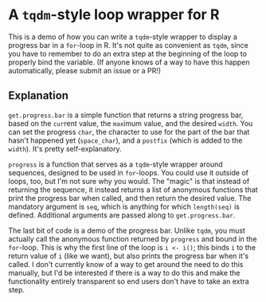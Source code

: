 # A `tqdm`-style loop wrapper for R

This is a demo of how you can write a `tqdm`-style wrapper to display a progress bar in a `for`-loop in R. It's not quite as convenient as `tqdm`, since you have to remember to do an extra step at the beginning of the loop to properly bind the variable. (If anyone knows of a way to have this happen automatically, please submit an issue or a PR!)

## Explanation

`get.progress.bar` is a simple function that returns a string progress bar, based on the `cur`rent value, the `max`imum value, and the desired `width`. You can set the progress `char`, the character to use for the part of the bar that hasn't happened yet (`space_char`), and a `postfix` (which is added to the `width`). It's pretty self-explanatory.

`progress` is a function that serves as a `tqdm`-style wrapper around sequences, designed to be used in `for`-loops. You could use it outside of loops, too, but I'm not sure why you would. The "magic" is that instead of returning the sequence, it instead returns a list of anonymous functions that print the progress bar when called, and then return the desired value. The mandatory argument is `seq`, which is anything for which `length(seq)` is defined. Additional arguments are passed along to `get.progress.bar`.

The last bit of code is a demo of the progress bar. Unlike `tqdm`, you must actually call the anonymous function returned by `progress` and bound in the `for`-loop. This is why the first line of the loop is `i <- i()`; this binds `i` to the return value of `i` (like we want), but also prints the progress bar when it's called. I don't currently know of a way to get around the need to do this manually, but I'd be interested if there is a way to do this and make the functionality entirely transparent so end users don't have to take an extra step.